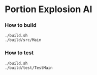 # Portion Explosion AI

### How to build
```
./build.sh
./build/src/Main
```

### How to test
```
./build.sh
./build/test/TestMain
```